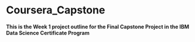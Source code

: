 # Coursera_Capstone

<h4> This is the Week 1 project outline for the Final 
Capstone Project in the IBM Data Science Certificate Program
</h4>
